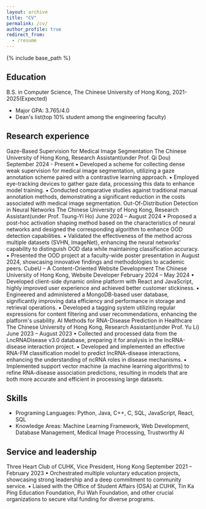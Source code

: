 ```yaml
---
layout: archive
title: "CV"
permalink: /cv/
author_profile: true
redirect_from:
  - /resume
---
```


{% include base_path %}

## Education
B.S. in Computer Science, The Chinese University of Hong Kong, 2021-2025(Expected)
* Major GPA: 3.765/4.0
* Dean's list(top 10% student among the engineering faculty)

## Research experience
Gaze-Based Supervision for Medical Image Segmentation
The Chinese University of Hong Kong, Research Assistant(under Prof. Qi Dou)                     September 2024 - Present 
▪ Developed a scheme for collecting dense weak supervision for medical image segmentation, utilizing a gaze annotation scheme paired with a contrastive learning approach. 
▪ Employed eye-tracking devices to gather gaze data, processing this data to enhance model training. 
▪ Conducted comparative studies against traditional manual annotation methods, demonstrating a significant reduction in the costs associated with medical image segmentation. 
Out-Of-Distribution Detection in Neural Networks
The Chinese University of Hong Kong, Research Assistant(under Prof. Tsung-Yi Ho)             June 2024 – August 2024
▪ Proposed a post-hoc activation shaping method based on the characteristics of neural networks and designed the corresponding algorithm to enhance OOD detection capabilities.
▪ Validated the effectiveness of the method across multiple datasets (SVHN, ImageNet), enhancing the neural networks’ capability to distinguish OOD data while maintaining classification accuracy.
▪ Presented the OOD project at a faculty-wide poster presentation in August 2024, showcasing innovative findings and methodologies to academic peers.
CubeU – A Content-Oriented Website Development
The Chinese University of Hong Kong, Website Developer                                        February 2024 – May 2024
▪ Developed client-side dynamic online platform with React and JavaScript, highly improved user experience and achieved better customer stickiness.
▪ Engineered and administered a MongoDB-based user database, significantly improving data efficiency and performance in storage and retrieval operations.
▪ Developed a tagging system utilizing regular expressions for content filtering and user recommendations, enhancing the platform's usability.
AI Methods for RNA-Disease Prediction in Healthcare
The Chinese University of Hong Kong, Research Assistant(under Prof. Yu Li)                             June 2023 – August 2023
▪ Collected and processed data from the LncRNADisease v3.0 database, preparing it for analysis in the lncRNA-disease interaction project.
▪ Developed and implemented an effective RNA-FM classification model to predict lncRNA-disease interactions, enhancing the understanding of ncRNA roles in disease mechanisms.
▪ Implemented support vector machine (a machine learning algorithms) to refine RNA-disease association predictions, resulting in models that are both more accurate and efficient in processing large datasets.
  
## Skills
* Programing Languages: Python, Java, C++, C, SQL, JavaScript, React, SQL
* Knowledge Areas: Machine Learning Framework, Web Development, Database Management, Medical Image Processing, Trustworthy AI

## Service and leadership
Three Heart Club of CUHK, Vice President, Hong Kong                                               September 2021 – February 2023
▪	Orchestrated multiple voluntary education projects, showcasing strong leadership and a deep commitment to community service.
▪	Liaised with the Office of Student Affairs (OSA) at CUHK, Tin Ka Ping Education Foundation, Pui Wah Foundation, and other crucial organizations to secure vital funding for diverse programs.


